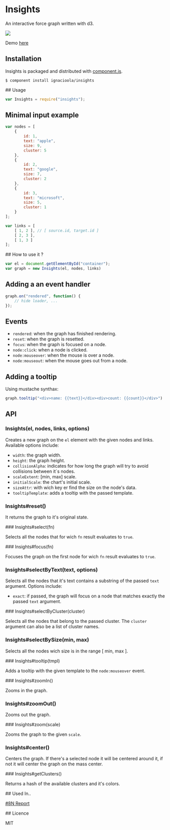 Insights 
========

An interactive force graph written with d3. 

<img src="http://ignacioola.github.com/insights/img/1.png" />

Demo [here](http://ignacioola.github.com/insights/demo/)

## Installation

Insights is packaged and distributed with [component.js](https://github.com/component/component).

    $ component install ignacioola/insights

## Usage
```javascript
var Insights = require("insights");
```

## Minimal input example

```javascript
var nodes = [
    {
        id: 1,
        text: "apple",
        size: 9,
        cluster: 5
    },
    {
        id: 2,
        text: "google",
        size: 7,
        cluster: 2
    },
    {
        id: 3,
        text: "microsoft",
        size: 5,
        cluster: 1
    }
];

var links = [
    [ 1, 2 ], // [ source.id, target.id ]
    [ 2, 3 ],
    [ 1, 3 ]
];
```

## How to use it ?

```javascript
var el = document.getElementById("container");
var graph = new Insights(el, nodes, links)
```

## Adding a an event handler

```javascript
graph.on("rendered", function() {
    // hide loader, ...
});
```

## Events

* `rendered`: when the graph has finished rendering.
* `reset`: when the graph is resetted.
* `focus`: when the graph is focused on a node.
* `node:click`: when a node is clicked.
* `node:mouseover`: when the mouse is over a node.
* `node:mouseout`: when the mouse goes out from a node.

## Adding a tooltip

Using mustache synthax:

```javascript
graph.tooltip("<div>name: {{text}}</div><div>count: {{count}}</div>")
```

## API 

### Insights(el, nodes, links, options)

Creates a new graph on the `el` element with the given nodes and links. Available options include:

* `width`: the graph width.
* `height`: the graph height.
* `collisionAlpha`: indicates for how long the graph will try to avoid collisions between it`s nodes.
* `scaleExtent`: [min, max] scale.
* `initialScale`: the chart's initial scale.
* `sizeAttr`: with wich key er find the size on the node's data.
* `tooltipTemplate`: adds a tooltip with the passed template.
    
### Insights#reset()

It returns the graph to it's original state.

### Insights#select(fn)

Selects all the nodes that for wich `fn` result evaluates to `true`.
    
### Insights#focus(fn)

Focuses the graph on the first node for wich `fn` result evaluates to `true`.
    
### Insights#selectByText(text, options)

Selects all the nodes that it's text contains a substring of the passed `text` argument. Options include:
    
* `exact`: if passed, the graph will focus on a node that matches exactly the passed `text` argument.
    
### Insights#selectByCluster(cluster)
    
Selects all the nodes that belong to the passed cluster. The `cluster` argument can also be a list of cluster names.
    
### Insights#selectBySize(min, max)

Selects all the nodes wich size is in the range [ min, max ].

### Insights#tooltip(tmpl)

Adds a tooltip with the given template to the `node:mouseover` event.
    
### Insights#zoomIn()

Zooms in the graph.
    
### Insights#zoomOut()

Zooms out the graph.
    
### Insights#zoom(scale)

Zooms the graph to the given `scale`.
    
### Insights#center()
    
Centers the graph. If there's a selected node it will be centered around it, if not it will center the graph on the mass center.
    
### Insights#getClusters()

Returns a hash of the available clusters and it's colors.

## Used In..

[#8N Report](http://blog.zenzey.com/reports/8N)

## Licence

MIT
